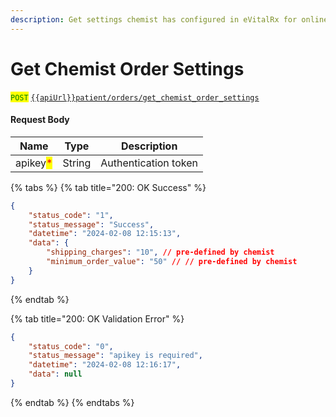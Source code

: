 ```yaml
---
description: Get settings chemist has configured in eVitalRx for online orders.
---
```


# Get Chemist Order Settings

<mark style="color:green;">`POST`</mark> [`{{apiUrl}}patient/orders/get_chemist_order_settings`](https://api.evitalrx.in/v1/patient/orders/get_chemist_order_settings)

#### Request Body

| Name                                     | Type   | Description          |
| ---------------------------------------- | ------ | -------------------- |
| apikey<mark style="color:red;">\*</mark> | String | Authentication token |

{% tabs %}
{% tab title="200: OK Success" %}
```json
{
    "status_code": "1",
    "status_message": "Success",
    "datetime": "2024-02-08 12:15:13",
    "data": {
        "shipping_charges": "10", // pre-defined by chemist
        "minimum_order_value": "50" // // pre-defined by chemist
    }
}
```
{% endtab %}

{% tab title="200: OK Validation Error" %}
```json
{
    "status_code": "0",
    "status_message": "apikey is required",
    "datetime": "2024-02-08 12:16:17",
    "data": null
}
```
{% endtab %}
{% endtabs %}
